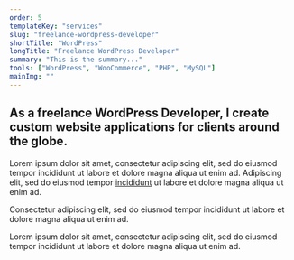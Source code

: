 ```yaml
---
order: 5
templateKey: "services"
slug: "freelance-wordpress-developer"
shortTitle: "WordPress"
longTitle: "Freelance WordPress Developer"
summary: "This is the summary..."
tools: ["WordPress", "WooCommerce", "PHP", "MySQL"]
mainImg: ""
---
```


## As a freelance <span>WordPress Developer</span>, I create custom website applications for clients around the globe.

Lorem ipsum dolor sit amet, consectetur adipiscing elit, sed do eiusmod tempor incididunt ut labore et dolore magna aliqua ut enim ad. Adipiscing elit, sed do eiusmod tempor [incididunt](/freelance-web-developer-usa/ "Developer") ut labore et dolore magna aliqua ut enim ad.

Consectetur adipiscing elit, sed do eiusmod tempor incididunt ut labore et dolore magna aliqua ut enim ad.

Lorem ipsum dolor sit amet, consectetur adipiscing elit, sed do eiusmod tempor incididunt ut labore et dolore magna aliqua ut enim ad.
